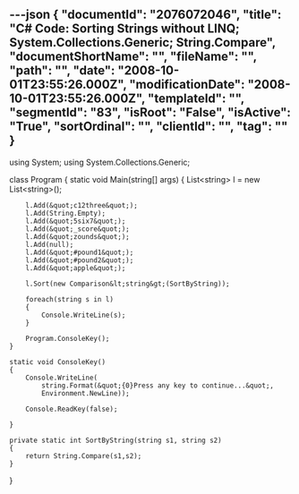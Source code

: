 ---json
{
  "documentId": "2076072046",
  "title": "C# Code: Sorting Strings without LINQ; System.Collections.Generic; String.Compare",
  "documentShortName": "",
  "fileName": "",
  "path": "",
  "date": "2008-10-01T23:55:26.000Z",
  "modificationDate": "2008-10-01T23:55:26.000Z",
  "templateId": "",
  "segmentId": "83",
  "isRoot": "False",
  "isActive": "True",
  "sortOrdinal": "",
  "clientId": "",
  "tag": ""
}
---

using System;
using System.Collections.Generic;

class Program
{
    static void Main(string[] args)
    {
        List&lt;string&gt; l = new List&lt;string&gt;();

        l.Add(&quot;c12three&quot;);
        l.Add(String.Empty);
        l.Add(&quot;5six7&quot;);
        l.Add(&quot;_score&quot;);
        l.Add(&quot;zounds&quot;);
        l.Add(null);
        l.Add(&quot;#pound1&quot;);
        l.Add(&quot;#pound2&quot;);
        l.Add(&quot;apple&quot;);

        l.Sort(new Comparison&lt;string&gt;(SortByString));

        foreach(string s in l)
        {
            Console.WriteLine(s);
        }

        Program.ConsoleKey();
    }

    static void ConsoleKey()
    {
        Console.WriteLine(
            string.Format(&quot;{0}Press any key to continue...&quot;,
            Environment.NewLine));

        Console.ReadKey(false);

    }

    private static int SortByString(string s1, string s2)
    {
        return String.Compare(s1,s2);
    }  
}
